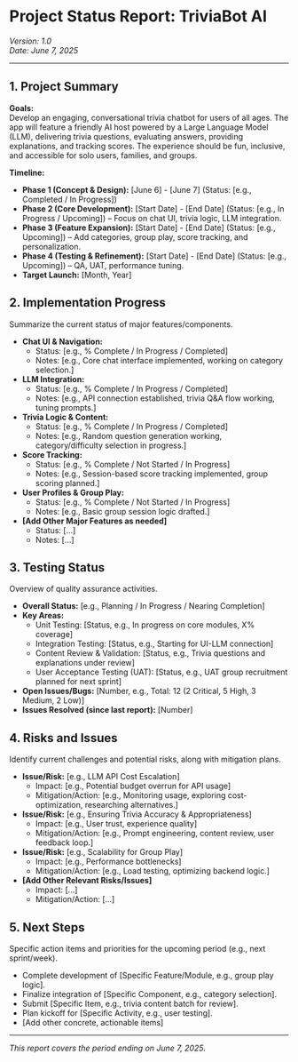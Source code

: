 # Project Status Report: TriviaBot AI

*Version: 1.0*  
*Date: June 7, 2025*

---

## 1. Project Summary

**Goals:**  
Develop an engaging, conversational trivia chatbot for users of all ages. The app will feature a friendly AI host powered by a Large Language Model (LLM), delivering trivia questions, evaluating answers, providing explanations, and tracking scores. The experience should be fun, inclusive, and accessible for solo users, families, and groups.

**Timeline:**
*   **Phase 1 (Concept & Design):** [June 6] - [June 7] (Status: [e.g., Completed / In Progress])
*   **Phase 2 (Core Development):** [Start Date] - [End Date] (Status: [e.g., In Progress / Upcoming]) – Focus on chat UI, trivia logic, LLM integration.
*   **Phase 3 (Feature Expansion):** [Start Date] - [End Date] (Status: [e.g., Upcoming]) – Add categories, group play, score tracking, and personalization.
*   **Phase 4 (Testing & Refinement):** [Start Date] - [End Date] (Status: [e.g., Upcoming]) – QA, UAT, performance tuning.
*   **Target Launch:** [Month, Year]

## 2. Implementation Progress

Summarize the current status of major features/components.

*   **Chat UI & Navigation:**
    *   Status: [e.g., % Complete / In Progress / Completed]
    *   Notes: [e.g., Core chat interface implemented, working on category selection.]
*   **LLM Integration:**
    *   Status: [e.g., % Complete / In Progress / Completed]
    *   Notes: [e.g., API connection established, trivia Q&A flow working, tuning prompts.]
*   **Trivia Logic & Content:**
    *   Status: [e.g., % Complete / In Progress / Completed]
    *   Notes: [e.g., Random question generation working, category/difficulty selection in progress.]
*   **Score Tracking:**
    *   Status: [e.g., % Complete / Not Started / In Progress]
    *   Notes: [e.g., Session-based score tracking implemented, group scoring planned.]
*   **User Profiles & Group Play:**
    *   Status: [e.g., % Complete / Not Started / In Progress]
    *   Notes: [e.g., Basic group session logic drafted.]
*   **[Add Other Major Features as needed]**
    *   Status: [...]
    *   Notes: [...]

## 3. Testing Status

Overview of quality assurance activities.

*   **Overall Status:** [e.g., Planning / In Progress / Nearing Completion]
*   **Key Areas:**
    *   Unit Testing: [Status, e.g., In progress on core modules, X% coverage]
    *   Integration Testing: [Status, e.g., Starting for UI-LLM connection]
    *   Content Review & Validation: [Status, e.g., Trivia questions and explanations under review]
    *   User Acceptance Testing (UAT): [Status, e.g., UAT group recruitment planned for next sprint]
*   **Open Issues/Bugs:** [Number, e.g., Total: 12 (2 Critical, 5 High, 3 Medium, 2 Low)]
*   **Issues Resolved (since last report):** [Number]

## 4. Risks and Issues

Identify current challenges and potential risks, along with mitigation plans.

*   **Issue/Risk:** [e.g., LLM API Cost Escalation]
    *   Impact: [e.g., Potential budget overrun for API usage]
    *   Mitigation/Action: [e.g., Monitoring usage, exploring cost-optimization, researching alternatives.]
*   **Issue/Risk:** [e.g., Ensuring Trivia Accuracy & Appropriateness]
    *   Impact: [e.g., User trust, experience quality]
    *   Mitigation/Action: [e.g., Prompt engineering, content review, user feedback loop.]
*   **Issue/Risk:** [e.g., Scalability for Group Play]
    *   Impact: [e.g., Performance bottlenecks]
    *   Mitigation/Action: [e.g., Load testing, optimizing backend logic.]
*   **[Add Other Relevant Risks/Issues]**
    *   Impact: [...]
    *   Mitigation/Action: [...]

## 5. Next Steps

Specific action items and priorities for the upcoming period (e.g., next sprint/week).

*   Complete development of [Specific Feature/Module, e.g., group play logic].
*   Finalize integration of [Specific Component, e.g., category selection].
*   Submit [Specific Item, e.g., trivia content batch for review].
*   Plan kickoff for [Specific Activity, e.g., user testing].
*   [Add other concrete, actionable items]

---

*This report covers the period ending on June 7, 2025.*